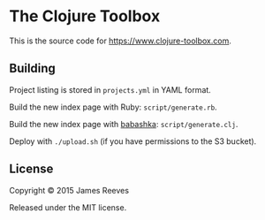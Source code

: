 # The Clojure Toolbox

This is the source code for <https://www.clojure-toolbox.com>.

## Building

Project listing is stored in `projects.yml` in YAML format.

Build the new index page with Ruby: `script/generate.rb`.

Build the new index page with [babashka](https://github.com/borkdude/babashka/): `script/generate.clj`.

Deploy with `./upload.sh` (if you have permissions to the S3 bucket).

## License

Copyright © 2015 James Reeves

Released under the MIT license.
